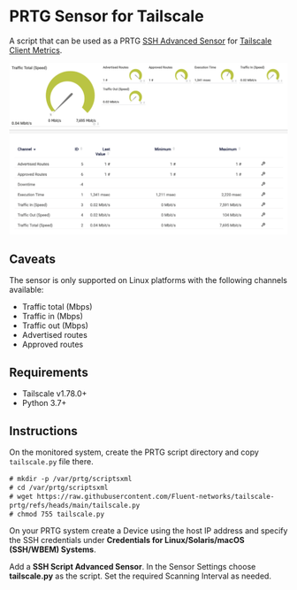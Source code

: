 # PRTG Sensor for Tailscale

A script that can be used as a PRTG [SSH Advanced Sensor](https://www.paessler.com/manuals/prtg/ssh_script_advanced_sensor) for [Tailscale Client Metrics](https://tailscale.com/kb/1482/client-metrics).

![image info](screenshot.png)

## Caveats

The sensor is only supported on Linux platforms with the following channels available:
* Traffic total (Mbps)
* Traffic in (Mbps)
* Traffic out (Mbps)
* Advertised routes
* Approved routes

## Requirements

* Tailscale v1.78.0+
* Python 3.7+

## Instructions

On the monitored system, create the PRTG script directory and copy ```tailscale.py``` file there.
```
# mkdir -p /var/prtg/scriptsxml
# cd /var/prtg/scriptsxml
# wget https://raw.githubusercontent.com/Fluent-networks/tailscale-prtg/refs/heads/main/tailscale.py
# chmod 755 tailscale.py
```

On your PRTG system create a Device using the host IP address and specify the SSH credentials under **Credentials for Linux/Solaris/macOS (SSH/WBEM) Systems**.

Add a **SSH Script Advanced Sensor**. In the Sensor Settings choose **tailscale.py** as the script. Set the required Scanning Interval as needed.



